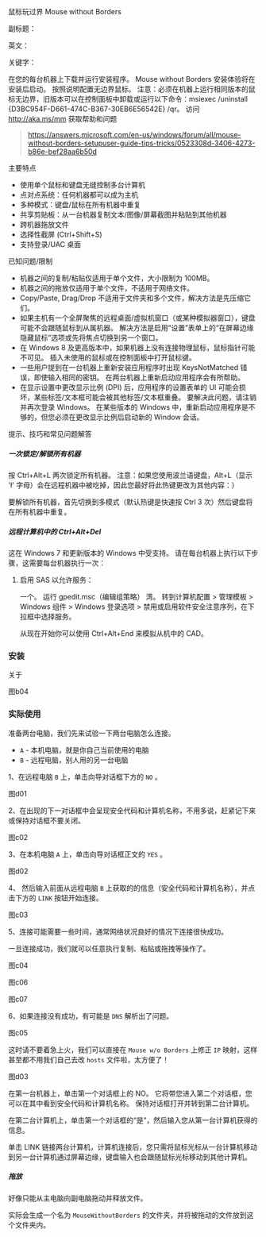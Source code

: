 鼠标玩过界 Mouse without Borders

副标题：

英文：

关键字：













在您的每台机器上下载并运行安装程序。  Mouse without Borders 安装体验将在安装后启动。  按照说明配置无边界鼠标。   注意：必须在机器上运行相同版本的鼠标无边界，旧版本可以在控制面板中卸载或运行以下命令：msiexec /uninstall  {D3BC954F-D661-474C-B367-30EB6E56542E} /qr。  访问 http://aka.ms/mm 获取帮助和问题 



> https://answers.microsoft.com/en-us/windows/forum/all/mouse-without-borders-setupuser-guide-tips-tricks/0523308d-3406-4273-b86e-bef28aa6b50d



主要特点

* 使用单个鼠标和键盘无缝控制多台计算机
* 点对点系统：任何机器都可以成为主机
* 多种模式：键盘/鼠标在所有机器中重复
* 共享剪贴板：从一台机器复制文本/图像/屏幕截图并粘贴到其他机器
* 跨机器拖放文件
* 选择性截屏 (Ctrl+Shift+S) 
* 支持登录/UAC 桌面



已知问题/限制

* 机器之间的复制/粘贴仅适用于单个文件，大小限制为 100MB。
* 机器之间的拖放仅适用于单个文件，不适用于网络文件。
* Copy/Paste, Drag/Drop 不适用于文件夹和多个文件，解决方法是先压缩它们。
* 如果主机有一个全屏聚焦的远程桌面/虚拟机窗口（或某种模拟器窗口），键盘可能不会跟随鼠标到从属机器。   解决方法是启用“设置”表单上的“在屏幕边缘隐藏鼠标”选项或先将焦点切换到另一个窗口。
* 在 Windows 8 及更高版本中，如果机器上没有连接物理鼠标，鼠标指针可能不可见。  插入未使用的鼠标或在控制面板中打开鼠标键。
* 一些用户提到在一台机器上重新安装应用程序时出现 KeysNotMatched 错误，即使输入相同的密钥。   在两台机器上重新启动应用程序会有所帮助。
* 在显示设置中更改显示比例 (DPI) 后，应用程序的设置表单的 UI 可能会损坏，某些标签/文本框可能会被其他标签/文本框重叠。   要解决此问题，请注销并再次登录 Windows。  在某些版本的 Windows 中，重新启动应用程序是不够的，但您必须在更改显示比例后启动新的 Window 会话。 



 提示、技巧和常见问题解答

##### 一次锁定/解锁所有机器

按 Ctrl+Alt+L 两次锁定所有机器。  注意：如果您使用波兰语键盘，Alt+L（显示 'ł' 字母）会在远程机器中被吃掉，因此您最好将此热键更改为其他内容：）

要解锁所有机器，首先切换到多模式（默认热键是快速按 Ctrl 3 次）然后键盘将在所有机器中重复。 



##### 远程计算机中的 Ctrl+Alt+Del

这在 Windows 7 和更新版本的 Windows 中受支持。  请在每台机器上执行以下步骤，这需要每台机器执行一次：

1. 启用 SAS 以允许服务：

   一个。  运行 gpedit.msc（编辑组策略）  湾。  转到计算机配置 > 管理模板 > Windows 组件 > Windows 登录选项 > 禁用或启用软件安全注意序列，在下拉框中选择服务。

   从现在开始你可以使用 Ctrl+Alt+End 来模拟从机中的 CAD。





### 安装





关于

图b04





### 实际使用

准备两台电脑，我们先来试验一下两台电脑怎么连接。

* `A` - 本机电脑，就是你自己当前使用的电脑
* `B` - 远程电脑，别人用的另一台电脑



1、在远程电脑 `B` 上，单击向导对话框下方的 `NO` 。

图d01



2、在出现的下一对话框中会呈现安全代码和计算机名称，不用多说，赶紧记下来或保持对话框不要关闭。

图c02



3、在本机电脑 `A` 上，单击向导对话框正文的 `YES` 。

图d02



4、 然后输入前面从远程电脑 `B` 上获取的的信息（安全代码和计算机名称），并点击下方的 `LINK` 按钮开始连接。

图c03



5、连接可能需要一些时间，通常网络状况良好的情况下连接很快成功。

一旦连接成功，我们就可以任意执行复制、粘贴或拖拽等操作了。

图c04

图c06

图c07



6、如果连接没有成功，有可能是 `DNS` 解析出了问题。

图c05



这时请不要着急上火，我们可以直接在 `Mouse w/o Borders` 上修正 `IP` 映射，这样甚至都不用我们自己去改 `hosts` 文件啦，太方便了！

图d03







在第一台机器上，单击第一个对话框上的 NO。  它将带您进入第二个对话框，您可以在其中看到安全代码和计算机名称。  保持对话框打开并转到第二台计算机。 

在第二台计算机上，单击第一个对话框的“是”，然后输入您从第一台计算机获得的信息。 

单击 LINK 链接两台计算机，计算机连接后，您只需将鼠标光标从一台计算机移动到另一台计算机通过屏幕边缘，键盘输入也会跟随鼠标光标移动到其他计算机。 







##### 拖放

好像只能从主电脑向副电脑拖动并释放文件。

实际会生成一个名为 `MouseWithoutBorders` 的文件夹，并将被拖动的文件放到这个文件夹内。

